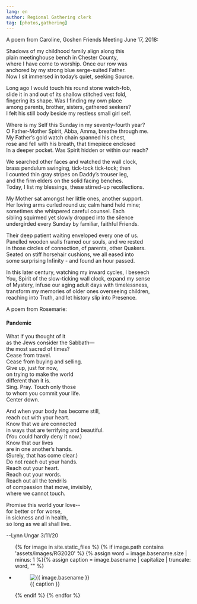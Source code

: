 ```yaml
---
lang: en
author: Regional Gathering clerk
tag: [photos,gathering]
---
```

A poem from Caroline, Goshen Friends Meeting June 17, 2018: 

Shadows of my childhood family align along this  
plain meetinghouse bench in Chester County,  
where I have come to worship. Once our row was  
anchored by my strong blue serge-suited Father.  
Now I sit immersed in today’s quiet, seeking Source.  

Long ago I would touch his round stone watch-fob,  
slide it in and out of its shallow stitched vest fold,  
fingering its shape. Was I finding my own place  
among parents, brother, sisters, gathered seekers?  
I felt his still body beside my restless small girl self.    

Where is my Self this Sunday in my seventy-fourth year?  
O Father-Mother Spirit, Abba, Amma, breathe through me.  
My Father’s gold watch chain spanned his chest,  
rose and fell with his breath, that timepiece enclosed  
In a deeper pocket. Was Spirit hidden or within our reach?  

We searched other faces and watched the wall clock,  
brass pendulum swinging, tick-tock tick-tock; then  
I counted thin gray stripes on Daddy’s trouser leg,  
and the firm elders on the solid facing benches.  
Today, I list my blessings, these stirred-up recollections.  

My Mother sat amongst her little ones, another support.  
Her loving arms curled round us; calm hand held mine;  
sometimes she whispered careful counsel. Each  
sibling squirmed yet slowly dropped into the silence  
undergirded every Sunday by familiar, faithful Friends.  

Their deep patient waiting enveloped every one of us.  
Panelled wooden walls framed our souls, and we rested  
in those circles of connection, of parents, other Quakers.  
Seated on stiff horsehair cushions, we all eased into  
some surprising Infinity - and found an hour passed.  

In this later century, watching my inward cycles, I beseech  
You, Spirit of the slow-ticking wall clock, expand my sense  
of Mystery, infuse our aging adult days with timelessness,  
transform my memories of older ones overseeing children,  
reaching into Truth, and let history slip into Presence.  

A poem from Rosemarie:

#### Pandemic

What if you thought of it  
as the Jews consider the Sabbath—  
the most sacred of times?  
Cease from travel.  
Cease from buying and selling.  
Give up, just for now,  
on trying to make the world  
different than it is.  
Sing. Pray. Touch only those  
to whom you commit your life.  
Center down.  

And when your body has become still,  
reach out with your heart.   
Know that we are connected   
in ways that are terrifying and beautiful.   
(You could hardly deny it now.)   
Know that our lives   
are in one another’s hands.   
(Surely, that has come clear.)   
Do not reach out your hands.   
Reach out your heart.   
Reach out your words.   
Reach out all the tendrils   
of compassion that move, invisibly,   
where we cannot touch.   

Promise this world your love--   
for better or for worse,   
in sickness and in health,   
so long as we all shall live.   

--Lynn Ungar 3/11/20

<div class="gallery"><ul class="gallery__list">
{% for image in site.static_files %}
    {% if image.path contains 'assets/images/RG2020' %}
{% assign word = image.basename.size | minus: 1 %}{% assign caption = image.basename | capitalize | truncate: word, "" %}
 <li><figure><img src="{{ image.path }}" alt="{{ image.basename }}">
<figcaption>{{ caption }}</figcaption></figure></li>
  {% endif %}
{% endfor %}
</ul></div>
